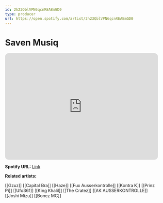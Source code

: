 ```yaml
---
id: 2h23QblVPN6qcnREABmGD0
type: producer
url: https://open.spotify.com/artist/2h23QblVPN6qcnREABmGD0
---
```

# Saven Musiq

<iframe style="border-radius:12px" src="https://open.spotify.com/embed/artist/2h23QblVPN6qcnREABmGD0" width="100%" height="352" frameBorder="0" allowfullscreen="" allow="autoplay; clipboard-write; encrypted-media; fullscreen; picture-in-picture" loading="lazy"></iframe>

**Spotify URL:** [Link](https://open.spotify.com/artist/2h23QblVPN6qcnREABmGD0)

**Related artists:**

[[Gzuz]]
[[Capital Bra]]
[[Haze]]
[[Fux Ausserkontrolle]]
[[Kontra K]]
[[Prinz Pi]]
[[Ufo361]]
[[King Khalil]]
[[The Cratez]]
[[AK AUSSERKONTROLLE]]
[[Joshi Mizu]]
[[Bonez MC]]
